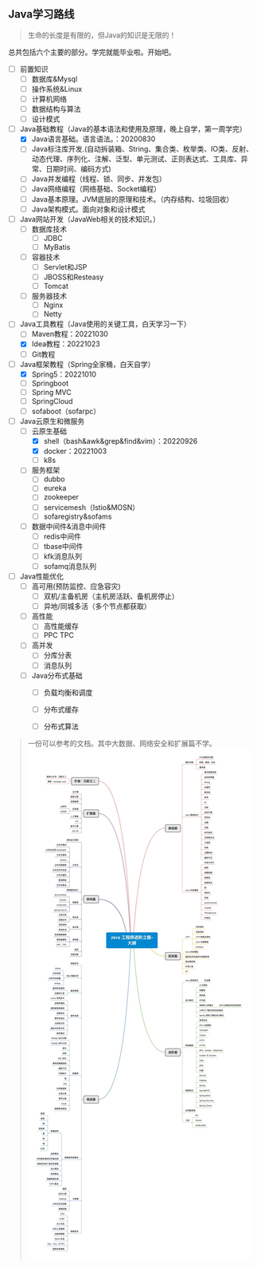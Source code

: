 ## Java学习路线
> 生命的长度是有限的，但Java的知识是无限的！


总共包括六个主要的部分。学完就能毕业啦。开始吧。
* [ ] 前置知识
  * [ ] 数据库&Mysql
  * [ ] 操作系统&Linux
  * [ ] 计算机网络
  * [ ] 数据结构与算法
  * [ ] 设计模式
* [ ] Java基础教程（Java的基本语法和使用及原理，晚上自学，第一周学完）
    * [X] Java语言基础。语言语法。：20200830
    * [ ] Java标注库开发.(自动拆装箱、String、集合类、枚举类、IO类、反射、动态代理、序列化、注解、泛型、单元测试、正则表达式、工具库、异常、日期时间、编码方式)
    * [ ] Java并发编程（线程、锁、同步、并发包）
    * [ ] Java网络编程（网络基础、Socket编程）
    * [ ] Java基本原理。JVM底层的原理和技术。（内存结构、垃圾回收）
    * [ ] Java架构模式。面向对象和设计模式
* [ ] Java网站开发（JavaWeb相关的技术知识。）
  * [ ] 数据库技术
    * [ ] JDBC
    * [ ] MyBatis
  * [ ] 容器技术
    * [ ] Servlet和JSP
    * [ ] JBOSS和Resteasy
    * [ ] Tomcat
  * [ ] 服务器技术
    * [ ] Nginx
    * [ ] Netty
* [ ] Java工具教程（Java使用的关键工具，白天学习一下）
    * [ ] Maven教程：20221030
    * [x] Idea教程：20221023
    * [ ] Git教程
* [ ] Java框架教程（Spring全家桶，白天自学）
    * [x] Spring5：20221010
    * [ ] Springboot
    * [ ] Spring MVC
    * [ ] SpringCloud
    * [ ] sofaboot（sofarpc）
* [ ] Java云原生和微服务
  * [ ] 云原生基础
    * [x] shell（bash&awk&grep&find&vim）：20220926
    * [x] docker：20221003
    * [ ] k8s
  * [ ] 服务框架
    * [ ] dubbo
    * [ ] eureka
    * [ ] zookeeper
    * [ ] servicemesh（Istio&MOSN）
    * [ ] sofaregistry&sofams
  * [ ] 数据中间件&消息中间件
    * [ ] redis中间件
    * [ ] tbase中间件
    * [ ] kfk消息队列
    * [ ] sofamq消息队列
* [ ] Java性能优化
    * [ ] 高可用(预防监控、应急容灾)
      * [ ] 双机/主备机房（主机房活跃、备机房停止）
      * [ ] 异地/同城多活（多个节点都获取）
    * [ ] 高性能
      * [ ] 高性能缓存
      * [ ] PPC TPC
    * [ ] 高并发
      * [ ] 分库分表
      * [ ] 消息队列
  * [ ] Java分布式基础
      * [ ] 负载均衡和调度
      * [ ] 分布式缓存
      * [ ] 分布式算法
      



> 一份可以参考的文档。其中大数据、网络安全和扩展篇不学。
> ![](image/2022-10-27-20-26-36.png)